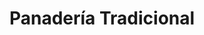 ---
title: "Panadería Tradicional"
url: /san-nicolas-de-los-arroyos/panaderia-tradicional/
shop: Bäckerei
---